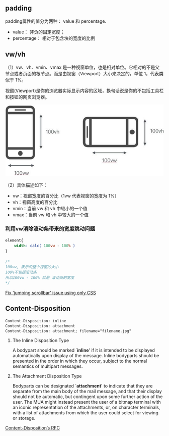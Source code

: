 ## padding

padding属性的值分为两种： value 和 percentage.

- value： 非负的固定宽度；
- percentage： 相对于包含块的宽度的比例

## vw/vh
（1）vw、vh、vmin、vmax 是一种视窗单位，也是相对单位。它相对的不是父节点或者页面的根节点。而是由视窗（Viewport）大小来决定的，单位 1，代表类似于 1%。

视窗(Viewport)是你的浏览器实际显示内容的区域，换句话说是你的不包括工具栏和按钮的网页浏览器。

![vw-vh](/assets/vw-vh.png)

（2）具体描述如下：

- vw：视窗宽度的百分比（1vw 代表视窗的宽度为 1%）
- vh：视窗高度的百分比
- vmin：当前 vw 和 vh 中较小的一个值
- vmax：当前 vw 和 vh 中较大的一个值

### 利用vw消除滚动条带来的宽度跳动问题

``` css
element{
    width: calc( 100vw - 100% )
}

/*
100vw, 表示的整个视窗的大小
100%不包括滚动条
所以100vw - 100% 就是 滚动条的宽度
*/
```
[Fix 'jumping scrollbar' issue using only CSS](https://aykevl.nl/2014/09/fix-jumping-scrollbar)


## Content-Disposition

``` 
Content-Disposition: inline
Content-Disposition: attachment
Content-Disposition: attachment; filename="filename.jpg"
```
1. The Inline Disposition Type

   A bodypart should be marked `**inline**' if it is intended to be
   displayed automatically upon display of the message. Inline bodyparts
   should be presented in the order in which they occur, subject to the
   normal semantics of multipart messages.

2. The Attachment Disposition Type

   Bodyparts can be designated `**attachment**' to indicate that they are
   separate from the main body of the mail message, and that their
   display should not be automatic, but contingent upon some further
   action of the user. The MUA might instead present the user of a
   bitmap terminal with an iconic representation of the attachments, or,
   on character terminals, with a list of attachments from which the
   user could select for viewing or storage.



[Content-Disposition‘s RFC](http://www.rfc-editor.org/rfc/rfc1806.txt)